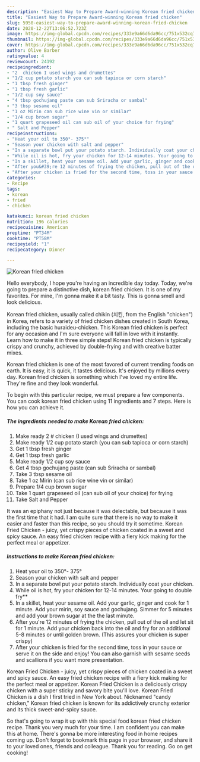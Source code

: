 ```yaml
---
description: "Easiest Way to Prepare Award-winning Korean fried chicken"
title: "Easiest Way to Prepare Award-winning Korean fried chicken"
slug: 5950-easiest-way-to-prepare-award-winning-korean-fried-chicken
date: 2020-12-22T13:06:52.723Z
image: https://img-global.cpcdn.com/recipes/333e9a66d6da96cc/751x532cq70/korean-fried-chicken-recipe-main-photo.jpg
thumbnail: https://img-global.cpcdn.com/recipes/333e9a66d6da96cc/751x532cq70/korean-fried-chicken-recipe-main-photo.jpg
cover: https://img-global.cpcdn.com/recipes/333e9a66d6da96cc/751x532cq70/korean-fried-chicken-recipe-main-photo.jpg
author: Olive Barber
ratingvalue: 4
reviewcount: 24192
recipeingredient:
- "2  chicken I used wings and drumettes"
- "1/2 cup potato starch you can sub tapioca or corn starch"
- "1 tbsp fresh ginger"
- "1 tbsp fresh garlic"
- "1/2 cup soy sauce"
- "4 tbsp gochujang paste can sub Sriracha or sambal"
- "3 tbsp sesame oil"
- "1 oz Mirin can sub rice wine vin or similar"
- "1/4 cup brown sugar"
- "1 quart grapeseed oil can sub oil of your choice for frying"
- " Salt and Pepper"
recipeinstructions:
- "Heat your oil to 350°- 375°"
- "Season your chicken with salt and pepper"
- "In a separate bowl put your potato starch. Individually coat your chicken."
- "While oil is hot, fry your chicken for 12-14 minutes. Your going to double fry**"
- "In a skillet, heat your sesame oil. Add your garlic, ginger and cook for 1 minute. Add your mirin, soy sauce and gochujang. Simmer for 5 minutes and add your brown sugar at the the last minute."
- "After you&#39;re 12 minutes of frying the chicken, pull out of the oil and let sit for 1 minute. Add your chicken back into the oil and fry for an additional 5-8 minutes or until golden brown. (This assures your chicken is super crispy)"
- "After your chicken is fried for the second time, toss in your sauce or serve it on the side and enjoy! You can also garnish with sesame seeds and scallions if you want more presentation."
categories:
- Recipe
tags:
- korean
- fried
- chicken

katakunci: korean fried chicken 
nutrition: 196 calories
recipecuisine: American
preptime: "PT34M"
cooktime: "PT58M"
recipeyield: "1"
recipecategory: Dinner

---
```



![Korean fried chicken](https://img-global.cpcdn.com/recipes/333e9a66d6da96cc/751x532cq70/korean-fried-chicken-recipe-main-photo.jpg)

Hello everybody, I hope you're having an incredible day today. Today, we're going to prepare a distinctive dish, korean fried chicken. It is one of my favorites. For mine, I'm gonna make it a bit tasty. This is gonna smell and look delicious.

Korean fried chicken, usually called chikin (치킨, from the English &#34;chicken&#34;) in Korea, refers to a variety of fried chicken dishes created in South Korea, including the basic huraideu-chicken. This Korean fried chicken is perfect for any occasion and I&#39;m sure everyone will fall in love with it instantly. Learn how to make it in three simple steps! Korean fried chicken is typically crispy and crunchy, achieved by double-frying and with creative batter mixes.

Korean fried chicken is one of the most favored of current trending foods on earth. It is easy, it is quick, it tastes delicious. It's enjoyed by millions every day. Korean fried chicken is something which I've loved my entire life. They're fine and they look wonderful.


To begin with this particular recipe, we must prepare a few components. You can cook korean fried chicken using 11 ingredients and 7 steps. Here is how you can achieve it.

<!--inarticleads1-->

##### The ingredients needed to make Korean fried chicken:

1. Make ready 2 # chicken (I used wings and drumettes)
1. Make ready 1/2 cup potato starch (you can sub tapioca or corn starch)
1. Get 1 tbsp fresh ginger
1. Get 1 tbsp fresh garlic
1. Make ready 1/2 cup soy sauce
1. Get 4 tbsp gochujang paste (can sub Sriracha or sambal)
1. Take 3 tbsp sesame oil
1. Take 1 oz Mirin (can sub rice wine vin or similar)
1. Prepare 1/4 cup brown sugar
1. Take 1 quart grapeseed oil (can sub oil of your choice) for frying
1. Take  Salt and Pepper


It was an epiphany not just because it was delectable, but because it was the first time that it had. I am quite sure that there is no way to make it easier and faster than this recipe, so you should try it sometime. Korean Fried Chicken - juicy, yet crispy pieces of chicken coated in a sweet and spicy sauce. An easy fried chicken recipe with a fiery kick making for the perfect meal or appetizer. 

<!--inarticleads2-->

##### Instructions to make Korean fried chicken:

1. Heat your oil to 350°- 375°
1. Season your chicken with salt and pepper
1. In a separate bowl put your potato starch. Individually coat your chicken.
1. While oil is hot, fry your chicken for 12-14 minutes. Your going to double fry**
1. In a skillet, heat your sesame oil. Add your garlic, ginger and cook for 1 minute. Add your mirin, soy sauce and gochujang. Simmer for 5 minutes and add your brown sugar at the the last minute.
1. After you&#39;re 12 minutes of frying the chicken, pull out of the oil and let sit for 1 minute. Add your chicken back into the oil and fry for an additional 5-8 minutes or until golden brown. (This assures your chicken is super crispy)
1. After your chicken is fried for the second time, toss in your sauce or serve it on the side and enjoy! You can also garnish with sesame seeds and scallions if you want more presentation.


Korean Fried Chicken - juicy, yet crispy pieces of chicken coated in a sweet and spicy sauce. An easy fried chicken recipe with a fiery kick making for the perfect meal or appetizer. Korean Fried Chicken is a deliciously crispy chicken with a super sticky and savory bite you&#39;ll love. Korean Fried Chicken is a dish I first tried in New York about. Nicknamed &#34;candy chicken,&#34; Korean fried chicken is known for its addictively crunchy exterior and its thick sweet-and-spicy sauce. 

So that's going to wrap it up with this special food korean fried chicken recipe. Thank you very much for your time. I am confident you can make this at home. There's gonna be more interesting food in home recipes coming up. Don't forget to bookmark this page in your browser, and share it to your loved ones, friends and colleague. Thank you for reading. Go on get cooking!
